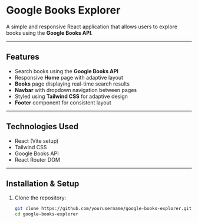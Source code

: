 # Google Books Explorer

A simple and responsive React application that allows users to explore books using the **Google Books API**.  


---

## Features

- Search books using the **Google Books API**
- Responsive **Home** page with adaptive layout
- **Books** page displaying real-time search results
- **Navbar** with dropdown navigation between pages
- Styled using **Tailwind CSS** for adaptive design
- **Footer** component for consistent layout

---

## Technologies Used

- React (Vite setup)
- Tailwind CSS
- Google Books API
- React Router DOM

---

## Installation & Setup

1. Clone the repository:
   ```bash
   git clone https://github.com/yourusername/google-books-explorer.git
   cd google-books-explorer
